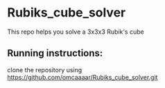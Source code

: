 # Rubiks_cube_solver
This repo helps you solve a 3x3x3 Rubik's cube

## Running instructions:

clone the repository using https://github.com/omcaaaar/Rubiks_cube_solver.git

